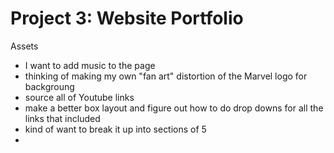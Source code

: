 # Project 3: Website Portfolio
 Assets
 - I want to add music to the page
 - thinking of making my own "fan art" distortion of the Marvel logo for backgroung
 - source all of Youtube links
 - make a better box layout and figure out how to do drop downs for all the links that included
 - kind of want to break it up into sections of 5
 - 
